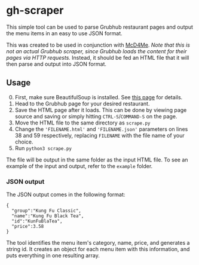 # gh-scraper
This simple tool can be used to parse Grubhub restaurant pages and output
the menu items in an easy to use JSON format.

This was created to be used in conjunction with [McD4Me](https://github.com/MFarejowicz/McD4Me).
*Note that this is not an actual Grubhub scraper, since Grubhub loads the content
for their pages via HTTP requests.* Instead, it should be fed an HTML file that
it will then parse and output into JSON format.

## Usage
0. First, make sure BeautifulSoup is installed. See
[this page](https://www.crummy.com/software/BeautifulSoup/bs4/doc/#installing-beautiful-soup)
for details.
1. Head to the Grubhub page for your desired restaurant.
2. Save the HTML page after it loads. This can be done by viewing page source
and saving or simply hitting `CTRL-S`/`COMMAND-S` on the page.
3. Move the HTML file to the same directory as `scrape.py`
4. Change the `'FILENAME.html'` and `'FILENAME.json'` parameters on lines 38 and
59 respectively, replacing `FILENAME` with the file name of your choice.
5. Run `python3 scrape.py`

The file will be output in the same folder as the input HTML file. To see an
example of the input and output, refer to the `example` folder.

### JSON output

The JSON output comes in the following format:
```
{
  "group":"Kung Fu Classic",
  "name":"Kung Fu Black Tea",
  "id":"KunFuBlaTea",
  "price":3.58
}
```
The tool identifies the menu item's category, name, price, and generates a string id. It creates an object for each menu item with this information, and puts everything in one resulting array.
